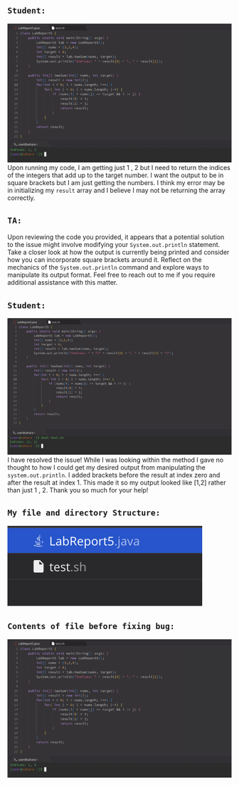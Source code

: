 ## `Student:`
![image](studentWrongOutput)
Upon running my code, I am getting just 1 , 2 but I need to return the indices of the integers that add up to the target number. I want the output to be in square brackets but I am just getting the numbers. I think my error may be in initializing my `result` array and I believe I may not be returning the array correctly.

## `TA:`
Upon reviewing the code you provided, it appears that a potential solution to the issue might involve modifying your `System.out.println` statement. Take a closer look at how the output is currently being printed and consider how you can incorporate square brackets around it. Reflect on the mechanics of the `System.out.println` command and explore ways to manipulate its output format. Feel free to reach out to me if you require additional assistance with this matter.

## `Student:`
![image](studentSuccess)
I have resolved the issue! While I was looking within the method I gave no thought to how I could get my desired output from manipulating the `system.out.println`. I added brackets before the result at index zero and after the result at index 1. This made it so my output looked like [1,2] rather than just 1 , 2. Thank you so much for your help!

## `My file and directory Structure:`
![image](directory)

## `Contents of file before fixing bug:`
![image](studentWrongOutput)




